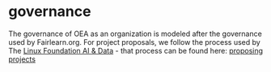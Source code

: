 # governance

The governance of OEA as an organization is modeled after the governance used by Fairlearn.org.
For project proposals, we follow the process used by The [Linux Foundation AI & Data](https://lfaidata.foundation/) - that process can be found here: [proposing projects](https://github.com/lfai/proposing-projects)
